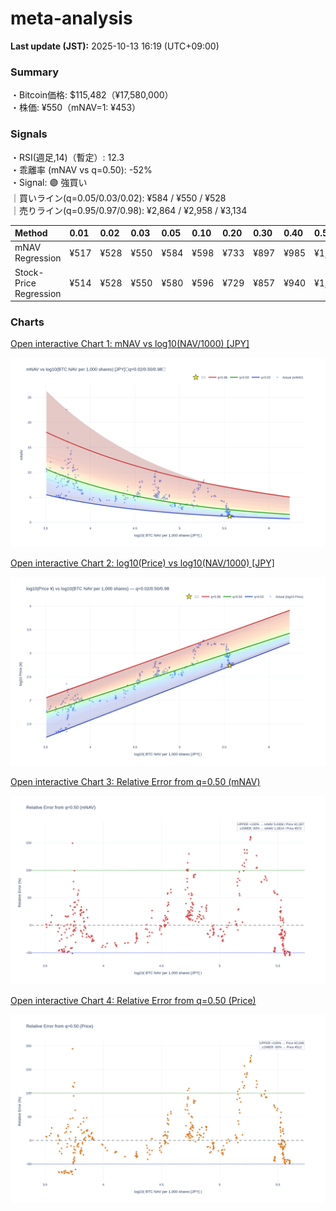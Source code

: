 # meta-analysis


<!--REPORT:START-->
**Last update (JST):** 2025-10-13 16:19 (UTC+09:00)

### Summary
・Bitcoin価格: $115,482（¥17,580,000）  
・株価: ¥550（mNAV=1: ¥453）

### Signals
・RSI(週足,14)（暫定）: 12.3  
・乖離率 (mNAV vs q=0.50): -52%  
・Signal: 🟣 強買い  
｜買いライン(q=0.05/0.03/0.02): ¥584 / ¥550 / ¥528  
｜売りライン(q=0.95/0.97/0.98): ¥2,864 / ¥2,958 / ¥3,134

| Method                 | 0.01   | 0.02   | 0.03   | 0.05   | 0.10   | 0.20   | 0.30   | 0.40   | 0.50   | 0.60   | 0.70   | 0.80   | 0.90   | 0.95   | 0.97   | 0.98   | 0.99   |
|:-----------------------|:-------|:-------|:-------|:-------|:-------|:-------|:-------|:-------|:-------|:-------|:-------|:-------|:-------|:-------|:-------|:-------|:-------|
| mNAV Regression        | ¥517   | ¥528   | ¥550   | ¥584   | ¥598   | ¥733   | ¥897   | ¥985   | ¥1,143 | ¥1,324 | ¥1,501 | ¥1,876 | ¥2,496 | ¥2,864 | ¥2,958 | ¥3,134 | ¥3,137 |
| Stock-Price Regression | ¥514   | ¥528   | ¥550   | ¥580   | ¥596   | ¥729   | ¥857   | ¥940   | ¥1,023 | ¥1,195 | ¥1,410 | ¥1,826 | ¥2,348 | ¥2,543 | ¥2,611 | ¥2,845 | ¥2,859 |

### Charts
[Open interactive Chart 1: mNAV vs log10(NAV/1000) [JPY]](https://tkzm240.github.io/meta-analysis/fig1.html)

![fig1](assets/fig1.png)

[Open interactive Chart 2: log10(Price) vs log10(NAV/1000) [JPY]](https://tkzm240.github.io/meta-analysis/fig2.html)

![fig2](assets/fig2.png)

[Open interactive Chart 3: Relative Error from q=0.50 (mNAV)](https://tkzm240.github.io/meta-analysis/fig3.html)

![fig3](assets/fig3.png)

[Open interactive Chart 4: Relative Error from q=0.50 (Price)](https://tkzm240.github.io/meta-analysis/fig4.html)

![fig4](assets/fig4.png)
<!--REPORT:END-->
